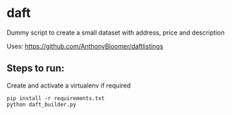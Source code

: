 # daft

Dummy script to create a small dataset with address, price and description

Uses: https://github.com/AnthonyBloomer/daftlistings 

## Steps to run:

Create and activate a virtualenv if required

```
pip install -r requirements.txt
python daft_builder.py
```
